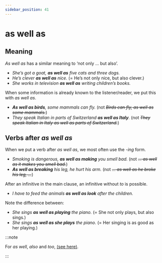 ```yaml
---
sidebar_position: 41
---
```


# as well as

## Meaning

*As well as* has a similar meaning to ‘not only … but also’.

- *She’s got a goat, **as well as** five cats and three dogs.*
- *He’s clever **as well as** nice.* (= He’s not only nice, but also clever.)
- *She works in television **as well as** writing children’s books.*

When some information is already known to the listener/reader, we put this with *as well as*.

- ***As well as birds**, some mammals can fly.* (not *~~Birds can fly, as well as some mammals.~~*)
- *They speak Italian in parts of Switzerland **as well as Italy**.* (not *~~They speak Italian in Italy as well as parts of Switzerland.~~*)

## Verbs after *as well as*

When we put a verb after *as well as*, we most often use the *\-ing* form.

- *Smoking is dangerous, **as well as making** you smell bad.* (not *~~… as well as it makes you smell bad.~~*)
- ***As well as breaking** his leg, he hurt his arm.* (not *~~… as well as he broke his leg, …~~*)

After an infinitive in the main clause, an infinitive without *to* is possible.

- *I have to feed the animals **as well as look** after the children.*

Note the difference between:

- *She sings **as well as playing** the piano.* (= She not only plays, but also sings.)
- *She sings **as well as she plays** the piano.* (= Her singing is as good as her playing.)

:::note

For *as well*, *also* and *too*, [(see here)](./also-as-well-and-too).

:::
